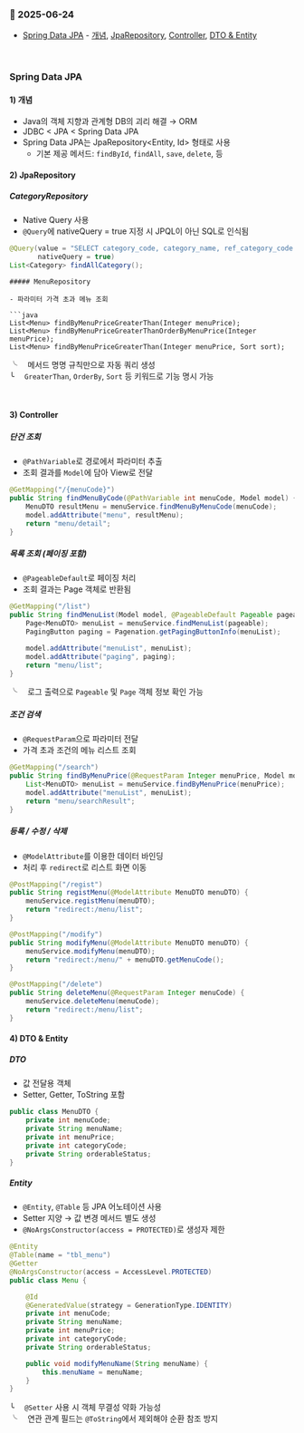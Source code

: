 ### :link: 2025-06-24
- [Spring Data JPA](#spring-data-jpa) - [개념](#1-개념), [JpaRepository](#2-jparepository), [Controller](#3-controller), [DTO & Entity](#4-dto--entity)

&nbsp;
### Spring Data JPA
#### 1) 개념
- Java의 객체 지향과 관계형 DB의 괴리 해결 → ORM
- JDBC < JPA < Spring Data JPA
- Spring Data JPA는 JpaRepository<Entity, Id> 형태로 사용
  - 기본 제공 메서드: `findById`, `findAll`, `save`, `delete`, 등

#### 2) JpaRepository
##### CategoryRepository

- Native Query 사용
- `@Query`에 nativeQuery = true 지정 시 JPQL이 아닌 SQL로 인식됨

```java
@Query(value = "SELECT category_code, category_name, ref_category_code FROM tbl_category ORDER BY category_code",
       nativeQuery = true)
List<Category> findAllCategory();
````
 ```
##### MenuRepository
 
- 파라미터 가격 초과 메뉴 조회
 
```java
List<Menu> findByMenuPriceGreaterThan(Integer menuPrice);
List<Menu> findByMenuPriceGreaterThanOrderByMenuPrice(Integer menuPrice);
List<Menu> findByMenuPriceGreaterThan(Integer menuPrice, Sort sort);
```

╰  메서드 명명 규칙만으로 자동 쿼리 생성   
╰  `GreaterThan`, `OrderBy`, `Sort` 등 키워드로 기능 명시 가능

 

#### 3) Controller

##### 단건 조회

* `@PathVariable`로 경로에서 파라미터 추출
* 조회 결과를 `Model`에 담아 View로 전달

```java
@GetMapping("/{menuCode}")
public String findMenuByCode(@PathVariable int menuCode, Model model) {
    MenuDTO resultMenu = menuService.findMenuByMenuCode(menuCode);
    model.addAttribute("menu", resultMenu);
    return "menu/detail";
}
```

##### 목록 조회 (페이징 포함)

* `@PageableDefault`로 페이징 처리
* 조회 결과는 Page 객체로 반환됨

```java
@GetMapping("/list")
public String findMenuList(Model model, @PageableDefault Pageable pageable) {
    Page<MenuDTO> menuList = menuService.findMenuList(pageable);
    PagingButton paging = Pagenation.getPagingButtonInfo(menuList);

    model.addAttribute("menuList", menuList);
    model.addAttribute("paging", paging);
    return "menu/list";
}
```

╰  로그 출력으로 `Pageable` 및 `Page` 객체 정보 확인 가능

##### 조건 검색

* `@RequestParam`으로 파라미터 전달
* 가격 초과 조건의 메뉴 리스트 조회

```java
@GetMapping("/search")
public String findByMenuPrice(@RequestParam Integer menuPrice, Model model) {
    List<MenuDTO> menuList = menuService.findByMenuPrice(menuPrice);
    model.addAttribute("menuList", menuList);
    return "menu/searchResult";
}
```

##### 등록 / 수정 / 삭제

- `@ModelAttribute`를 이용한 데이터 바인딩
- 처리 후 `redirect`로 리스트 화면 이동

```java
@PostMapping("/regist")
public String registMenu(@ModelAttribute MenuDTO menuDTO) {
    menuService.registMenu(menuDTO);
    return "redirect:/menu/list";
}
```

```java
@PostMapping("/modify")
public String modifyMenu(@ModelAttribute MenuDTO menuDTO) {
    menuService.modifyMenu(menuDTO);
    return "redirect:/menu/" + menuDTO.getMenuCode();
}
```

```java
@PostMapping("/delete")
public String deleteMenu(@RequestParam Integer menuCode) {
    menuService.deleteMenu(menuCode);
    return "redirect:/menu/list";
}
```

#### 4) DTO & Entity
##### DTO

- 값 전달용 객체
- Setter, Getter, ToString 포함

```java
public class MenuDTO {
    private int menuCode;
    private String menuName;
    private int menuPrice;
    private int categoryCode;
    private String orderableStatus;
}
```

##### Entity

- `@Entity`, `@Table` 등 JPA 어노테이션 사용
- Setter 지양 → 값 변경 메서드 별도 생성
- `@NoArgsConstructor(access = PROTECTED)`로 생성자 제한

```java
@Entity
@Table(name = "tbl_menu")
@Getter
@NoArgsConstructor(access = AccessLevel.PROTECTED)
public class Menu {

    @Id
    @GeneratedValue(strategy = GenerationType.IDENTITY)
    private int menuCode;
    private String menuName;
    private int menuPrice;
    private int categoryCode;
    private String orderableStatus;

    public void modifyMenuName(String menuName) {
        this.menuName = menuName;
    }
}
```

╰  `@Setter` 사용 시 객체 무결성 약화 가능성   
╰  연관 관계 필드는 `@ToString`에서 제외해야 순환 참조 방지
